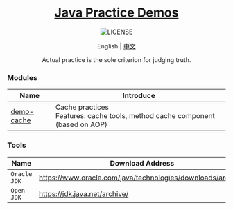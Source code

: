 <h1 align="center">
    <a href="https://github.com/EastX">
        Java Practice Demos
    </a>
</h1>

<p align="center">
    <a href="https://github.com/EastX/java-practice-demos/blob/main/LICENSE">
        <img alt="LICENSE" src="https://img.shields.io/github/license/EastX/java-practice-demos.svg"/>
    </a>
</p>

<p align="center">
    English | <a href="./README.md">中文</a>
</p>

<p align="center">
    Actual practice is the sole criterion for judging truth.
</p>

### Modules
| Name | Introduce |
| --- | --- |
| [demo-cache](./demo-cache) | Cache practices<br>Features: cache tools, method cache component (based on AOP) |

### Tools
| Name | Download Address |
| --- | --- |
| `Oracle JDK` | https://www.oracle.com/java/technologies/downloads/archive/ |
| `Open JDK` | https://jdk.java.net/archive/ |

